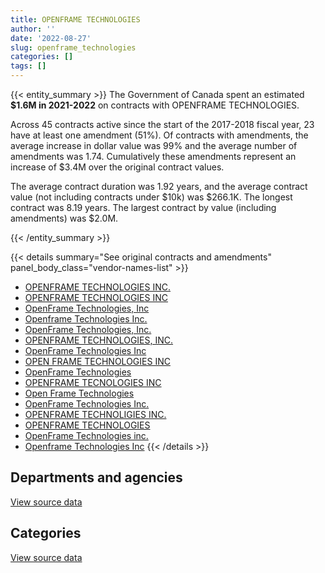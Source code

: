 ```yaml
---
title: OPENFRAME TECHNOLOGIES
author: ''
date: '2022-08-27'
slug: openframe_technologies
categories: []
tags: []
---
```


<script src="/rmarkdown-libs/htmlwidgets/htmlwidgets.js"></script>
<link href="/rmarkdown-libs/datatables-css/datatables-crosstalk.css" rel="stylesheet" />
<script src="/rmarkdown-libs/datatables-binding/datatables.js"></script>
<script src="/rmarkdown-libs/jquery/jquery-3.6.0.min.js"></script>
<link href="/rmarkdown-libs/dt-core-bootstrap/css/dataTables.bootstrap.min.css" rel="stylesheet" />
<link href="/rmarkdown-libs/dt-core-bootstrap/css/dataTables.bootstrap.extra.css" rel="stylesheet" />
<script src="/rmarkdown-libs/dt-core-bootstrap/js/jquery.dataTables.min.js"></script>
<script src="/rmarkdown-libs/dt-core-bootstrap/js/dataTables.bootstrap.min.js"></script>
<link href="/rmarkdown-libs/crosstalk/css/crosstalk.min.css" rel="stylesheet" />
<script src="/rmarkdown-libs/crosstalk/js/crosstalk.min.js"></script>
<script src="/rmarkdown-libs/htmlwidgets/htmlwidgets.js"></script>
<link href="/rmarkdown-libs/datatables-css/datatables-crosstalk.css" rel="stylesheet" />
<script src="/rmarkdown-libs/datatables-binding/datatables.js"></script>
<script src="/rmarkdown-libs/jquery/jquery-3.6.0.min.js"></script>
<link href="/rmarkdown-libs/dt-core-bootstrap/css/dataTables.bootstrap.min.css" rel="stylesheet" />
<link href="/rmarkdown-libs/dt-core-bootstrap/css/dataTables.bootstrap.extra.css" rel="stylesheet" />
<script src="/rmarkdown-libs/dt-core-bootstrap/js/jquery.dataTables.min.js"></script>
<script src="/rmarkdown-libs/dt-core-bootstrap/js/dataTables.bootstrap.min.js"></script>
<link href="/rmarkdown-libs/crosstalk/css/crosstalk.min.css" rel="stylesheet" />
<script src="/rmarkdown-libs/crosstalk/js/crosstalk.min.js"></script>

{{< entity_summary >}}
The Government of Canada spent an estimated **\$1.6M in 2021-2022** on contracts with OPENFRAME TECHNOLOGIES.

Across 45 contracts active since the start of the 2017-2018 fiscal year, 23 have at least one amendment (51%). Of contracts with amendments, the average increase in dollar value was 99% and the average number of amendments was 1.74. Cumulatively these amendments represent an increase of \$3.4M over the original contract values.

The average contract duration was 1.92 years, and the average contract value (not including contracts under \$10k) was \$266.1K. The longest contract was 8.19 years. The largest contract by value (including amendments) was \$2.0M.

{{< /entity_summary >}}

{{< details summary="See original contracts and amendments" panel_body_class="vendor-names-list" >}}
- [OPENFRAME TECHNOLOGIES INC.](https://search.open.canada.ca/en/ct/?sort=contract_value_f%20desc&page=1&search_text=%22OPENFRAME%20TECHNOLOGIES%20INC.%22)
- [OPENFRAME TECHNOLOGIES INC](https://search.open.canada.ca/en/ct/?sort=contract_value_f%20desc&page=1&search_text=%22OPENFRAME%20TECHNOLOGIES%20INC%22)
- [OpenFrame Technologies, Inc](https://search.open.canada.ca/en/ct/?sort=contract_value_f%20desc&page=1&search_text=%22OpenFrame%20Technologies%2c%20Inc%22)
- [Openframe Technologies Inc.](https://search.open.canada.ca/en/ct/?sort=contract_value_f%20desc&page=1&search_text=%22Openframe%20Technologies%20Inc.%22)
- [OpenFrame Technologies, Inc.](https://search.open.canada.ca/en/ct/?sort=contract_value_f%20desc&page=1&search_text=%22OpenFrame%20Technologies%2c%20Inc.%22)
- [OPENFRAME TECHNOLOGIES, INC.](https://search.open.canada.ca/en/ct/?sort=contract_value_f%20desc&page=1&search_text=%22OPENFRAME%20TECHNOLOGIES%2c%20INC.%22)
- [OpenFrame Technologies Inc](https://search.open.canada.ca/en/ct/?sort=contract_value_f%20desc&page=1&search_text=%22OpenFrame%20Technologies%20Inc%22)
- [OPEN FRAME TECHNOLOGIES INC](https://search.open.canada.ca/en/ct/?sort=contract_value_f%20desc&page=1&search_text=%22OPEN%20FRAME%20TECHNOLOGIES%20INC%22)
- [OpenFrame Technologies](https://search.open.canada.ca/en/ct/?sort=contract_value_f%20desc&page=1&search_text=%22OpenFrame%20Technologies%22)
- [OPENFRAME TECNOLOGIES INC](https://search.open.canada.ca/en/ct/?sort=contract_value_f%20desc&page=1&search_text=%22OPENFRAME%20TECNOLOGIES%20INC%22)
- [Open Frame Technologies](https://search.open.canada.ca/en/ct/?sort=contract_value_f%20desc&page=1&search_text=%22Open%20Frame%20Technologies%22)
- [OpenFrame Technologies Inc.](https://search.open.canada.ca/en/ct/?sort=contract_value_f%20desc&page=1&search_text=%22OpenFrame%20Technologies%20Inc.%22)
- [OPENFRAME TECHNOLIGIES INC.](https://search.open.canada.ca/en/ct/?sort=contract_value_f%20desc&page=1&search_text=%22OPENFRAME%20TECHNOLIGIES%20INC.%22)
- [OPENFRAME TECHNOLOGIES](https://search.open.canada.ca/en/ct/?sort=contract_value_f%20desc&page=1&search_text=%22OPENFRAME%20TECHNOLOGIES%22)
- [OpenFrame Technologies inc.](https://search.open.canada.ca/en/ct/?sort=contract_value_f%20desc&page=1&search_text=%22OpenFrame%20Technologies%20inc.%22)
- [Openframe Technologies Inc](https://search.open.canada.ca/en/ct/?sort=contract_value_f%20desc&page=1&search_text=%22Openframe%20Technologies%20Inc%22)
{{< /details >}}

## Departments and agencies

<div id="htmlwidget-1" style="width:100%;height:auto;" class="datatables html-widget"></div>
<script type="application/json" data-for="htmlwidget-1">{"x":{"style":"bootstrap","filter":"none","vertical":false,"data":[["<a href=\"/departments/aandc-aadnc/\">Crown-Indigenous Relations and Northern Affairs Canada<\/a>","<a href=\"/departments/cbsa-asfc/\">Canada Border Services Agency<\/a>","<a href=\"/departments/cfia-acia/\">Canadian Food Inspection Agency<\/a>","<a href=\"/departments/dfatd-maecd/\">Global Affairs Canada<\/a>","<a href=\"/departments/dfo-mpo/\">Fisheries and Oceans Canada<\/a>","<a href=\"/departments/dnd-mdn/\">National Defence<\/a>","<a href=\"/departments/elections/\">Elections Canada<\/a>","<a href=\"/departments/ic/\">Innovation, Science and Economic Development Canada<\/a>","<a href=\"/departments/isc-sac/\">Indigenous Services Canada<\/a>","<a href=\"/departments/jus/\">Department of Justice Canada<\/a>","<a href=\"/departments/nrcan-rncan/\">Natural Resources Canada<\/a>","<a href=\"/departments/nserc-crsng/\">Natural Sciences and Engineering Research Council of Canada<\/a>","<a href=\"/departments/pco-bcp/\">Privy Council Office<\/a>","<a href=\"/departments/rcmp-grc/\">Royal Canadian Mounted Police<\/a>","<a href=\"/departments/ssc-spc/\">Shared Services Canada<\/a>","<a href=\"/departments/sshrc-crsh/\">Social Sciences and Humanities Research Council of Canada<\/a>"],[26247.76,166562,null,43236.78,null,296098,283775.19,37975.41,26247.76,null,1551100.13,116974.45,null,247781.42,null,19988.8],[93268.75,30574.39,null,147426.24,242554.5,354144.93,167879.18,null,93268.75,29558.81,888688.06,95026.64,null,221306.14,62091.34,20043.56],[null,null,null,147023.44,56203.21,535469.8,null,41905.97,null,149846.77,null,94767,8279.05,null,5143.66,19988.8],[null,265776,5077.79,253863.63,280150.39,598701.74,null,85558.03,null,null,null,null,125910.48,null,null,19988.8]],"container":"<table class=\"table table-striped table-hover row-border order-column display\">\n  <thead>\n    <tr>\n      <th>Department<\/th>\n      <th>2018-2019<\/th>\n      <th>2019-2020<\/th>\n      <th>2020-2021<\/th>\n      <th>2021-2022<\/th>\n    <\/tr>\n  <\/thead>\n<\/table>","options":{"order":[[4,"desc"]],"pageLength":10,"autoWidth":true,"columnDefs":[{"targets":1,"render":"function(data, type, row, meta) {\n    return type !== 'display' ? data : DTWidget.formatCurrency(data, \"$\", 2, 3, \",\", \".\", true, null);\n  }"},{"targets":2,"render":"function(data, type, row, meta) {\n    return type !== 'display' ? data : DTWidget.formatCurrency(data, \"$\", 2, 3, \",\", \".\", true, null);\n  }"},{"targets":3,"render":"function(data, type, row, meta) {\n    return type !== 'display' ? data : DTWidget.formatCurrency(data, \"$\", 2, 3, \",\", \".\", true, null);\n  }"},{"targets":4,"render":"function(data, type, row, meta) {\n    return type !== 'display' ? data : DTWidget.formatCurrency(data, \"$\", 2, 3, \",\", \".\", true, null);\n  }"},{"width":"16%","targets":[1,2,3,4]},{"className":"dt-right","targets":[1,2,3,4]}],"orderClasses":false}},"evals":["options.columnDefs.0.render","options.columnDefs.1.render","options.columnDefs.2.render","options.columnDefs.3.render"],"jsHooks":[]}</script>
<p class="text-right">
<a href="https://github.com/GoC-Spending/contracts-data/tree/main/data/out/vendors/openframe_technologies/summary_by_fiscal_year_by_department.csv" class="source-data-link btn btn-link">View source data</a>
</p>

## Categories

<div id="htmlwidget-2" style="width:100%;height:auto;" class="datatables html-widget"></div>
<script type="application/json" data-for="htmlwidget-2">{"x":{"style":"bootstrap","filter":"none","vertical":false,"data":[["<a href=\"/categories/11_defence/\">Defence<\/a>","<a href=\"/categories/2_professional_services/\">Professional services<\/a>","<a href=\"/categories/3_information_technology/\">Information technology<\/a>","<a href=\"/categories/9_human_capital/\">Human capital<\/a>"],[null,546160.41,2247619.85,22207.45],[3032.91,685075.76,1695631.3,62091.34],[16043.65,666449.58,329084.83,47049.63],[16043.65,1120197.53,413227.65,85558.03]],"container":"<table class=\"table table-striped table-hover row-border order-column display\">\n  <thead>\n    <tr>\n      <th>Category<\/th>\n      <th>2018-2019<\/th>\n      <th>2019-2020<\/th>\n      <th>2020-2021<\/th>\n      <th>2021-2022<\/th>\n    <\/tr>\n  <\/thead>\n<\/table>","options":{"order":[[4,"desc"]],"dom":"t","pageLength":30,"autoWidth":true,"columnDefs":[{"targets":1,"render":"function(data, type, row, meta) {\n    return type !== 'display' ? data : DTWidget.formatCurrency(data, \"$\", 2, 3, \",\", \".\", true, null);\n  }"},{"targets":2,"render":"function(data, type, row, meta) {\n    return type !== 'display' ? data : DTWidget.formatCurrency(data, \"$\", 2, 3, \",\", \".\", true, null);\n  }"},{"targets":3,"render":"function(data, type, row, meta) {\n    return type !== 'display' ? data : DTWidget.formatCurrency(data, \"$\", 2, 3, \",\", \".\", true, null);\n  }"},{"targets":4,"render":"function(data, type, row, meta) {\n    return type !== 'display' ? data : DTWidget.formatCurrency(data, \"$\", 2, 3, \",\", \".\", true, null);\n  }"},{"width":"16%","targets":[1,2,3,4]},{"className":"dt-right","targets":[1,2,3,4]}],"orderClasses":false,"lengthMenu":[10,25,30,50,100]}},"evals":["options.columnDefs.0.render","options.columnDefs.1.render","options.columnDefs.2.render","options.columnDefs.3.render"],"jsHooks":[]}</script>
<p class="text-right">
<a href="https://github.com/GoC-Spending/contracts-data/tree/main/data/out/vendors/openframe_technologies/summary_by_fiscal_year_by_category.csv" class="source-data-link btn btn-link">View source data</a>
</p>
